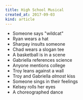 ```yaml
---
title: High School Musical
created_at: 2017-09-03
kind: article
---
```

- Someone says "wildcat"
- Ryan wears a hat
- Sharpay insults someone
- Chad wears a slogan tee
- A basketball is in a scene
- Gabriella references science
- Anyone mentions college
- Troy leans against a wall
- Troy and Gabriella _almost_ kiss
- Someone sings in their feelings
- Kelsey rolls her eyes
- A choreographed dance
